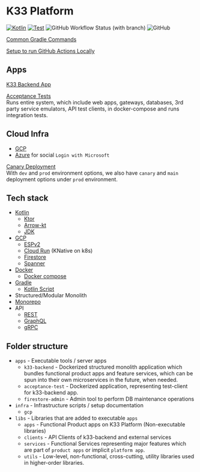 # K33 Platform

[![Kotlin](https://img.shields.io/badge/kotlin-2.0.0-7f52ff.svg?logo=kotlin)](http://kotlinlang.org)
[![Test](https://github.com/k33hq/k33-platform/actions/workflows/test.yaml/badge.svg?branch=main)](https://github.com/k33hq/k33-platform/actions/workflows/test.yaml)
![GitHub Workflow Status (with branch)](https://img.shields.io/github/actions/workflow/status/k33hq/k33-platform/test.yaml?branch=main&logo=github)
![GitHub](https://img.shields.io/github/license/k33hq/k33-platform)

[Common Gradle Commands](./docs/gradle.md)

[Setup to run GitHub Actions Locally](./.github/workflows/README.md)

## Apps

[K33 Backend App](apps/k33-backend/README.md)

[Acceptance Tests](docs/at.md)  
Runs entire system, which include web apps, gateways, databases, 3rd party service emulators, API test clients, in docker-compose and runs integration tests.

## Cloud Infra

 * [GCP](./infra/gcp/README.md)
 * [Azure](./infra/azure/SETUP.md) for social `Login with Microsoft`

[Canary Deployment](docs/canary.md)  
With `dev` and `prod` environment options, we also have `canary` and `main` deployment options under `prod` environment.

## Tech stack

 * [Kotlin](https://kotlinlang.org/)
   * [Ktor](https://ktor.io/)
   * [Arrow-kt](https://arrow-kt.io/)
   * [JDK](https://adoptium.net/)
 * [GCP](https://cloud.google.com/)
   * [ESPv2](https://cloud.google.com/endpoints/docs/openapi/architecture-overview)
   * [Cloud Run](https://cloud.google.com/run/docs/overview/what-is-cloud-run) (KNative on k8s)
   * [Firestore](https://cloud.google.com/firestore/docs/data-model)
   * [Spanner](https://cloud.google.com/spanner)
 * [Docker](https://www.docker.com/)
   * [Docker compose](https://docs.docker.com/compose/)
 * [Gradle](https://gradle.org/)
   * [Kotlin Script](https://docs.gradle.org/current/userguide/kotlin_dsl.html)
 * Structured/Modular  Monolith
 * [Monorepo](https://en.wikipedia.org/wiki/Monorepo)
 * API
   * [REST](https://cloud.google.com/apis/design/resources)
   * [GraphQL](https://graphql.org/)
   * [gRPC](https://grpc.io/)

## Folder structure

* `apps` - Executable tools / server apps
  * `k33-backend` - Dockerized structured monolith application which bundles functional product apps and feature services, which can be spun into their own microservices in the future, when needed.
  * `acceptance-test` - Dockerized application, representing test-client for k33-backend app.
  * `firestore-admin` - Admin tool to perform DB maintenance operations 
* `infra` - Infrastructure scripts / setup documentation
  * `gcp`
* `libs` - Libraries that are added to executable `apps` 
  * `apps` - Functional Product apps on K33 Platform (Non-executable libraries)  
  * `clients` - API Clients of k33-backend and external services
  * `services` - Functional Services representing major features which are part of `product apps` or implicit `platform app`. 
  * `utils` - Low-level, non-functional, cross-cutting, utility libraries used in higher-order libraries. 